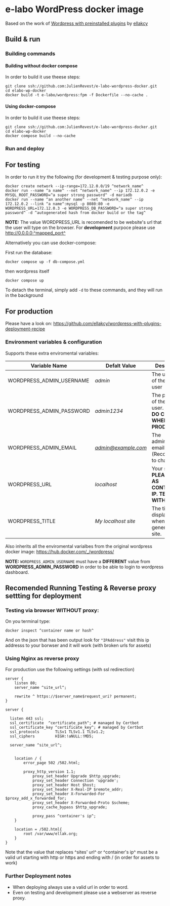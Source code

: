 # e-labo WordPress docker image 

Based on the work of [Wordpress with preinstalled plugins](https://github.com/ellakcy/wordpress-with-plugins) by [ellakcy](https://github.com/ellakcy)

## Build & run

### Building commands

#### Building without docker compose

In order to build it use theese steps:

```
git clone ssh://github.com:JulienRevest/e-labo-wordpress-docker.git
cd elabo-wp-docker
docker build -t e-labo/wordpress:fpm -f Dockerfile --no-cache .
```

#### Using docker-compose

In order to build it use theese steps:

```
git clone ssh://github.com:JulienRevest/e-labo-wordpress-docker.git
cd elabo-wp-docker
docker compose build --no-cache
```

### Run and deploy

## For testing

In order to run it try the following (for development & testing purpose only):

```
docker create network --ip-range=172.12.0.0/19 ^network_name^
docker run --name ^a name^ --net ^network_name^ --ip 172.12.0.2 -e MYSQL_ROOT_PASSWORD=^a super strong password^ -d mariadb
docker run --name ^an another name^ --net ^network_name^ --ip 172.12.0.2 --link ^a name^:mysql -p 8080:80 -e WORDPRESS_URL=172.12.0.3 -e WORDPRESS_DB_PASSWORD=^a super strong password^ -d ^autogenerated hash from docker build or the tag^
```
__NOTE:__
The value WORDPRESS_URL is recomended to be website's url that the user will type on the browser. For **development** purpoce please use http://0.0.0.0:^mapped_port^

Alternatively you can use docker-compose:

First run the database:

```
docker compose up -f db-compose.yml
```

then wordpress itself

```
docker compose up
```

To detach the terminal, simply add `-d` to these commands, and they will run in the background

## For production

Please have a look on: https://github.com/ellakcy/wordpress-with-plugins-deployment-recipe

### Environment variables  & configuration
Supports these extra enviromental variables:

Variable Name | Defalt Value | Description
--- | --- | ---
WORDPRESS_ADMIN_USERNAME | *admin* | The username of the admin user
WORDPRESS_ADMIN_PASSWORD | *admin1234* | The password of the admin user. __PLEASE DO CHANGE WHEN ON PRODUCTION__.
WORDPRESS_ADMIN_EMAIL | *admin@example.com* | The administrator email. (Recomended to change.)
WORDPRESS_URL | *localhost* | Your site's url. __PLEASE SET AS CONTAINERS IP. TESTED WITH THAT__
WORDPRESS_TITLE | *My localhost site* | The title to be displayed when generating the site.

Also inherits all the enviromental varialbes from the original wordpress docker image: https://hub.docker.com/_/wordpress/

__NOTE:__
`WORDPRESS_ADMIN_USERNAME` must have a __DIFFERENT__ value from __WORDPRESS_ADMIN_PASSWORD__ in order to be able to login to wordpress dashboard.

## Recomended Running Testing & Reverse proxy settting for deployment

### Testing via browser __WITHOUT__ proxy:

On you terminal type:

```
docker inspect ^container name or hash^
```

And on the json that has been output look for `"IPAddress"` visit this ip addresss to your borwser and it will work (with broken urls for assets)

### Using Nginx as reverse proxy

For production use the following settings (with ssl redirection)

```
server {
	listen 80;
	server_name ^site_url^;

	rewrite ^ https://$server_name$request_uri? permanent;
}

server {

  listen 443 ssl;
  ssl_certificate  ^certificate_path^; # managed by Certbot
  ssl_certificate_key ^certificate_key^; # managed by Certbot
  ssl_protocols       TLSv1 TLSv1.1 TLSv1.2;
  ssl_ciphers         HIGH:!aNULL:!MD5;

  server_name ^site_url^;


	location / {
		error_page 502 /502.html;

		proxy_http_version 1.1;
       		proxy_set_header Upgrade $http_upgrade;
       		proxy_set_header Connection 'upgrade';
       		proxy_set_header Host $host;
       		proxy_set_header X-Real-IP $remote_addr;
       		proxy_set_header X-Forwarded-For $proxy_add_x_forwarded_for;
       		proxy_set_header X-Forwarded-Proto $scheme;
       		proxy_cache_bypass $http_upgrade;

        	proxy_pass ^container's ip^;
	}

	location = /502.html{
		root /var/www/ellak.org;
	}
}

```

Note that the value that replaces ^sites' url^ or ^container's ip^ must be a valid url starting with http or https and ending with / (in order for assets to work)

### Further Deployment notes

- When deploying always use a valid url in order to word.
- Even on testing and development please use a webserver as reverse proxy.
